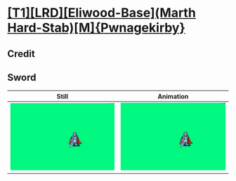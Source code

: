 # [\[T1\]\[LRD\]\[Eliwood-Base\]\(Marth Hard-Stab\)\[M\]{Pwnagekirby}](../)

## Credit


	
## Sword

| Still | Animation |
| :---: | :-------: |
| ![Sword still](./Sword_000.png) | ![Sword animation](./Sword.gif) |
